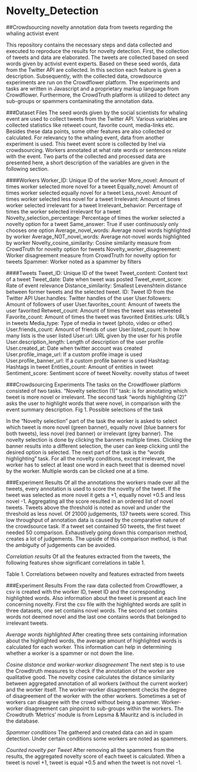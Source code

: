 # Novelty_Detection
##Crowdsourcing novelty annotation data from tweets regarding the whaling activist event

This repository contains the necessary steps and data collected and executed to reproduce the results for novelty detection. First, the collection of tweets and data are elaborated. The tweets are collected based on seed words given by activist event experts. Based on these seed words, data from the Twitter API are collected. In this section each feature is given a description. Subsequently, with the collected data, crowdsource experiments are run on the Crowdflower platform. The experiments and tasks are written in Javascript and a proprietary markup language from Crowdflower. Furthermore, the CrowdTruth platform is utilized to detect any sub-groups or spammers contaminating the annotation data.

###Dataset Files
The seed words given by the social scientists for whaling event are used to collect tweets from the Twitter API. Various variables are collected statistics like retweet count, favorite count, media-links etc. Besides these data points, some other features are also collected or calculated. For relevancy to the whaling event, data from another experiment is used. This tweet event score is collected by Inel via crowdsourcing. Workers annotated at what rate words or sentences relate with the event. Two parts of the collected and processed data are presented here, a short description of the variables are given in the following section.

####Workers
Worker_ID: Unique ID of the worker
More_novel: Amount of times worker selected more novel for a tweet
Equally_novel: Amount of times worker selected equally novel for a tweet
Less_novel: Amount of times worker selected less novel for a tweet
Irrelevant: Amount of times worker selected irrelevant for a tweet
Irrelevant_behavior: Percentage of times the worker selected irrelevant for a tweet
Novelty_selection_percentage: Percentage of times the worker selected a novelty option for a tweet
Same_answer: True if user continuously only chooses one option
Average_novel_words: Average novel words highlighted by worker
Average_NOT_novel_words: Average not-novel words highlighted by worker
Novelty_cosine_similarity: Cosine similarity measure from CrowdTruth for novelty option for tweets
Novelty_worker_disagreement: Worker disagreement measure from CrowdTruth for novelty option for tweets
Spammer: Worker noted as a spammer by filters

####Tweets
Tweet_ID: Unique ID of the tweet
Tweet_content: Content text of a tweet
Tweet_date: Date when tweet was posted
Tweet_event_score: Rate of event relevance
Distance_similarity: Smallest Levenshtein distance between former tweets and the selected tweet.
ID: Tweet ID from the Twitter API
User.handles: Twitter handles of the user
User.followers: Amount of followers of user
User.favorites_count: Amount of tweets the user favorited
Retweet_count: Amount of times the tweet was retweeted
Favorite_count: Amount of times the tweet was favorited
Entities.urls: URL’s in tweets
Media_type: Type of media in tweet (photo, video or other)
User.friends_count: Amount of friends of user
User.listed_count: In how many lists is the user listed
User.url: URL given by the user for his profile
User.description_length: Length of description of the user profile
User.created_at: Date when twitter account was created
User.profile_image_url: If a custom profile image is used
User.profile_banner_url: If a custom profile banner is used
Hashtag: Hashtags in tweet
Entities_count: Amount of entities in tweet
Sentiment_score: Sentiment score of tweet
Novelty: novelty status of tweet

###Crowdsourcing Experiments
The tasks on the Crowdflower platform consisted of two tasks. “Novelty selection (1)” task: is for annotating which tweet is more novel or irrelevant. The second task “words highlighting (2)” asks the user to highlight words that were novel, in comparison with the event summary description.
Fig 1. Possible selections of the task

In the “Novelty selection” part of the task the worker is asked to select which tweet is more novel (green banner), equally novel (blue banners for both tweets), less novel (red banner) or irrelevant (grey banner). The novelty selection is done by clicking the banners multiple times. Clicking the banner results into a different selection, the user can keep clicking until the desired option is selected. The next part of the task is the “words highlighting” task. For all the novelty conditions, except irrelevant, the worker has to select at least one word in each tweet that is deemed novel by the worker. Multiple words can be clicked one at a time.

###Experiment Results
Of all the annotations the workers made over all the tweets, every annotation is used to score the novelty of the tweet. If the tweet was selected as more novel it gets a +1, equally novel +0.5 and less novel -1. Aggregating all the score resulted in an ordered list of novel tweets. Tweets above the threshold is noted as novel and under the threshold as less novel. Of 21000 judgements, 137 tweets were scored. This low throughput of annotation data is caused by the comparative nature of the crowdsource task. If a tweet set contained 50 tweets, the first tweet needed 50 comparison. Exhaustively going down this comparison method, creates a lot of judgements. The upside of this comparison method, is that the ambiguity of judgements can be avoided. 

*Correlation results*
Of all the features extracted from the tweets, the following features show significant correlations in table 1.

Table 1. Correlations between novelty and features extracted from tweets


###Experiment Results
From the raw data collected from Crowdflower, a csv is created with the worker ID, tweet ID and the corresponding highlighted words. Also information about the tweet is present at each line concerning novelty. First the csv file with the highlighted words are split in three datasets, one set contains novel words. The second set contains words not deemed novel and the last one contains words that belonged to irrelevant tweets.
 
*Average words highlighted*
After creating three sets containing information about the highlighted words, the average amount of highlighted words is calculated for each worker. This information can help in determining whether a worker is a spammer or not down the line.


*Cosine distance and worker-worker disagreement*
The next step is to use the Crowdtruth measures to check if the annotation of the worker are qualitative good. The novelty cosine calculates the distance similarity between aggregated annotation of all workers (without the current worker) and the worker itself. The worker-worker disagreement checks the degree of disagreement of the worker with the other workers. Sometimes a set of workers can disagree with the crowd without being a spammer. Worker-worker disagreement can pinpoint to sub-groups within the workers. The Crowdtruth ‘Metrics’ module is from Lepsma & Mauritz and is included in the database.



*Spammer conditions*
The gathered and created data can aid in spam detection. Under certain conditions some workers are noted as spammers.


*Counted novelty per Tweet*
After removing all the spammers from the results, the aggregated novelty score of each tweet is calculated. When a tweet is novel +1, tweet is equal +0.5 and when the tweet is not novel -1.
